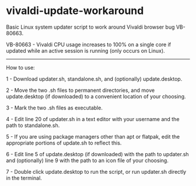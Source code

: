 # vivaldi-update-workaround
Basic Linux system updater script to work around Vivaldi browser bug VB-80663.

VB-80663 - Vivaldi CPU usage increases to 100% on a single core if updated while an active session is running (only occurs on Linux).

-----

How to use:

1 - Download updater.sh, standalone.sh, and (optionally) update.desktop.

2 - Move the two .sh files to permanent directories, and move update.desktop (if downloaded) to a convenient location of your choosing.

3 - Mark the two .sh files as executable.

4 - Edit line 20 of updater.sh in a text editor with your username and the path to standalone.sh.

5 - If you are using package managers other than apt or flatpak, edit the appropriate portions of update.sh to reflect this.

6 - Edit line 5 of update.desktop (if downloaded) with the path to updater.sh and (optionally) line 9 with the path to an icon file of your choosing.

7 - Double click update.desktop to run the script, or run updater.sh directly in the terminal.
